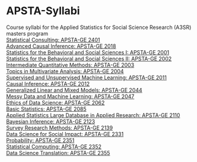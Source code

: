 # APSTA-Syllabi
Course syllabi for the Applied Statistics for Social Science Research (A3SR) masters program
<br>
[Statistical Consulting: APSTA-GE 2401](https://github.com/priism-center/APASTA-Syllabi/blob/main/APSTA-GE%202401%2C%20Statistical%20Consulting%2C%20syllabus%2C%20Fall%202022.pdf)
<br>
[Advanced Causal Inference: APSTA-GE 2018](https://github.com/priism-center/APASTA-Syllabi/blob/main/%20APSTA-GE%202018%20ADVANCED%20CAUSAL%20INFERENCE%20DESIGNS%20AND%20APPLICATIONS%20.pdf)
<br>
[Statistics for the Behavioral and Social Sciences I: APSTA-GE 2001](https://github.com/priism-center/APASTA-Syllabi/blob/main/APSTA-GE-2001.pdf)
<br>
[Statistics for the Behavioral and Social Sciences II: APSTA-GE 2002](https://github.com/priism-center/APASTA-Syllabi/blob/main/APSTA-GE%202002%20Statistics%20for%20the%20Behavioral%20and%20Social%20Sciences%20II.pdf)
<br>
[Intermediate Quantitative Methods: APSTA-GE 2003](https://github.com/priism-center/APASTA-Syllabi/blob/main/APSTA-GE%202003%20Intermediate%20Quantitative%20Methods.pdf)
<br>
[Topics in Multivariate Analysis: APSTA-GE 2004](https://github.com/priism-center/APASTA-Syllabi/blob/main/APSTA-GE%202004%20Topics%20in%20Multivariate%20Analysis.pdf)
<br>
[Supervised and Unsupervised Machine Learning: APSTA-GE 2011](https://github.com/priism-center/APASTA-Syllabi/blob/main/APSTA-GE%202011%20Wi23%20Machine%20Learning.pdf)
<br>
[Causal Inference: APSTA-GE 2012](https://github.com/priism-center/APASTA-Syllabi/blob/main/APSTA-GE%202012%20Causal%20Inference.pdf)
<br>
[Generalized Linear and Mixed Models: APSTA-GE 2044](https://github.com/priism-center/APASTA-Syllabi/blob/main/APSTA-GE%202044%20Generalized%20Linear%20and%20Mixed%20Models%20.pdf)
<br>
[Messy Data and Machine Learning: APSTA-GE 2047](https://github.com/priism-center/APASTA-Syllabi/blob/main/APSTA-GE%202047_%20Messy%20Data%20and%20Machine%20Learning.pdf)
<br>
[Ethics of Data Science: APSTA-GE 2062](https://github.com/priism-center/APASTA-Syllabi/blob/main/APSTA-GE%202062%20Ethics%20of%20Data%20Science.pdf)
<br>
[Basic Statistics: APSTA-GE 2085](https://github.com/priism-center/APASTA-Syllabi/blob/main/APSTA-GE%202085%20Basic%20Statistics.pdf)
<br>
[Applied Statistics Large Database in Applied Research: APSTA-GE 2110](https://github.com/priism-center/APASTA-Syllabi/blob/main/APSTA-GE%202110%20Applied%20Statistics_%20Large%20Database%20in%20Applied%20Research.pdf)
<br>
[Bayesian Inference: APSTA-GE 2123](https://github.com/priism-center/APASTA-Syllabi/blob/main/APSTA-GE%202123_%20Bayesian%20Inference.pdf)
<br>
[Survey Research Methods: APSTA-GE 2139](https://github.com/priism-center/APASTA-Syllabi/blob/main/APSTA-GE%202139%20Survey%20Research%20Methods.pdf)
<br>
[Data Science for Social Impact: APSTA-GE 2331](https://github.com/priism-center/APASTA-Syllabi/blob/main/APSTA-GE%202331%20Data%20Science%20for%20Social%20Impact.pdf)
<br>
[Probability: APSTA-GE 2351](https://github.com/priism-center/APASTA-Syllabi/blob/main/APSTA-GE%202351%20Probability.pdf)
<br>
[Statistical Computing: APSTA-GE 2352](https://github.com/priism-center/APASTA-Syllabi/blob/main/APSTA-GE%202352%20Statistical%20Computing.pdf)
<br>
[Data Science Translation: APSTA-GE 2355](https://github.com/priism-center/APASTA-Syllabi/blob/main/APSTA-GE%202355%20Data%20Science%20Translation.pdf)
